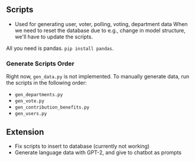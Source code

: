 ## Scripts

- Used for generating user, voter, polling, voting, department data
When we need to reset the database due to e.g., change in model structure,
we'll have to update the scripts.

All you need is pandas. `pip install pandas`.

### Generate Scripts Order

Right now, `gen_data.py` is not implemented.
To manually generate data, run the scripts in the following order:

- `gen_departments.py`
- `gen_vote.py`
- `gen_contribution_benefits.py`
- `gen_users.py`

## Extension

- Fix scripts to insert to database (currently not working)
- Generate language data with GPT-2, and give to chatbot as prompts
